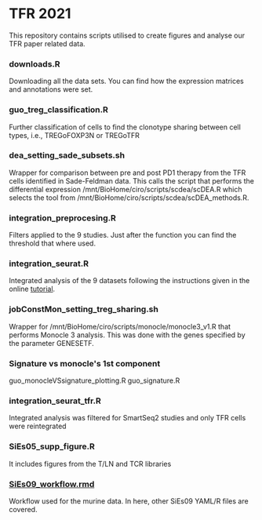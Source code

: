 # TFR 2021
This repository contains scripts utilised to create figures and analyse
our TFR paper related data.

### downloads.R
Downloading all the data sets. You can find how the expression matrices and annotations were set.

### guo_treg_classification.R
Further classification of cells to find the clonotype sharing between cell types, i.e., TREGoFOXP3N or TREGoTFR

### dea_setting_sade_subsets.sh
Wrapper for comparison between pre and post PD1 therapy from the TFR cells identified in Sade-Feldman data.
This calls the script that performs the differential expression /mnt/BioHome/ciro/scripts/scdea/scDEA.R
which selects the tool from /mnt/BioHome/ciro/scripts/scdea/scDEA_methods.R.

### integration_preprocesing.R
Filters applied to the 9 studies. Just after the function you can find the threshold that where used.

### integration_seurat.R
Integrated analysis of the 9 datasets following the instructions given in the
online [tutorial](https://satijalab.org/seurat/v3.0/pancreas_integration_label_transfer.html).

### jobConstMon_setting_treg_sharing.sh
Wrapper for /mnt/BioHome/ciro/scripts/monocle/monocle3_v1.R that performs Monocle 3 analysis. This was done with the genes specified by the parameter GENESETF.

### Signature vs monocle's 1st component
guo_monocleVSsignature_plotting.R
guo_signature.R

### integration_seurat_tfr.R
Integrated analysis was filtered for SmartSeq2 studies and only TFR cells were reintegrated

### SiEs05_supp_figure.R
It includes figures from the T/LN and TCR libraries

### [SiEs09_workflow.rmd](https://vijaybioinfo.github.io/TFR_2021/SiEs09_workflow.html)
Workflow used for the murine data. In here, other SiEs09 YAML/R files are covered.

